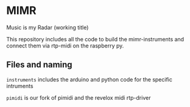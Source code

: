 # MIMR
Music is my Radar (working title)

This repository includes all the code to build the mimr-instruments and connect them via rtp-midi on the raspberry py.

## Files and naming

```instruments``` includes the arduino and python code for the specific intruments

```pimidi``` is our fork of pimidi and the revelox midi rtp-driver
